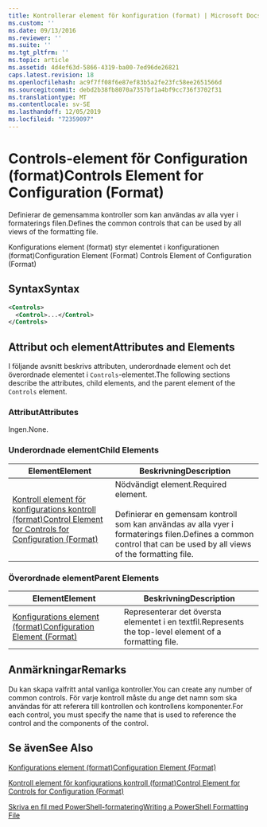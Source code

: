 ```yaml
---
title: Kontrollerar element för konfiguration (format) | Microsoft Docs
ms.custom: ''
ms.date: 09/13/2016
ms.reviewer: ''
ms.suite: ''
ms.tgt_pltfrm: ''
ms.topic: article
ms.assetid: 4d4ef63d-5866-4319-ba00-7ed96de26821
caps.latest.revision: 18
ms.openlocfilehash: ac9f7ff08f6e87ef83b5a2fe23fc58ee2651566d
ms.sourcegitcommit: debd2b38fb8070a7357bf1a4bf9cc736f3702f31
ms.translationtype: MT
ms.contentlocale: sv-SE
ms.lasthandoff: 12/05/2019
ms.locfileid: "72359097"
---
```

# <a name="controls-element-for-configuration-format"></a><span data-ttu-id="064df-102">Controls-element för Configuration (format)</span><span class="sxs-lookup"><span data-stu-id="064df-102">Controls Element for Configuration (Format)</span></span>

<span data-ttu-id="064df-103">Definierar de gemensamma kontroller som kan användas av alla vyer i formaterings filen.</span><span class="sxs-lookup"><span data-stu-id="064df-103">Defines the common controls that can be used by all views of the formatting file.</span></span>

<span data-ttu-id="064df-104">Konfigurations element (format) styr elementet i konfigurationen (format)</span><span class="sxs-lookup"><span data-stu-id="064df-104">Configuration Element (Format) Controls Element of Configuration (Format)</span></span>

## <a name="syntax"></a><span data-ttu-id="064df-105">Syntax</span><span class="sxs-lookup"><span data-stu-id="064df-105">Syntax</span></span>

```xml
<Controls>
  <Control>...</Control>
</Controls>
```

## <a name="attributes-and-elements"></a><span data-ttu-id="064df-106">Attribut och element</span><span class="sxs-lookup"><span data-stu-id="064df-106">Attributes and Elements</span></span>

<span data-ttu-id="064df-107">I följande avsnitt beskrivs attributen, underordnade element och det överordnade elementet i `Controls`-elementet.</span><span class="sxs-lookup"><span data-stu-id="064df-107">The following sections describe the attributes, child elements, and the parent element of the `Controls` element.</span></span>

### <a name="attributes"></a><span data-ttu-id="064df-108">Attribut</span><span class="sxs-lookup"><span data-stu-id="064df-108">Attributes</span></span>

<span data-ttu-id="064df-109">Ingen.</span><span class="sxs-lookup"><span data-stu-id="064df-109">None.</span></span>

### <a name="child-elements"></a><span data-ttu-id="064df-110">Underordnade element</span><span class="sxs-lookup"><span data-stu-id="064df-110">Child Elements</span></span>

|<span data-ttu-id="064df-111">Element</span><span class="sxs-lookup"><span data-stu-id="064df-111">Element</span></span>|<span data-ttu-id="064df-112">Beskrivning</span><span class="sxs-lookup"><span data-stu-id="064df-112">Description</span></span>|
|-------------|-----------------|
|[<span data-ttu-id="064df-113">Kontroll element för konfigurations kontroll (format)</span><span class="sxs-lookup"><span data-stu-id="064df-113">Control Element for Controls for Configuration (Format)</span></span>](./control-element-for-controls-for-configuration-format.md)|<span data-ttu-id="064df-114">Nödvändigt element.</span><span class="sxs-lookup"><span data-stu-id="064df-114">Required element.</span></span><br /><br /> <span data-ttu-id="064df-115">Definierar en gemensam kontroll som kan användas av alla vyer i formaterings filen.</span><span class="sxs-lookup"><span data-stu-id="064df-115">Defines a common control that can be used by all views of the formatting file.</span></span>|

### <a name="parent-elements"></a><span data-ttu-id="064df-116">Överordnade element</span><span class="sxs-lookup"><span data-stu-id="064df-116">Parent Elements</span></span>

|<span data-ttu-id="064df-117">Element</span><span class="sxs-lookup"><span data-stu-id="064df-117">Element</span></span>|<span data-ttu-id="064df-118">Beskrivning</span><span class="sxs-lookup"><span data-stu-id="064df-118">Description</span></span>|
|-------------|-----------------|
|[<span data-ttu-id="064df-119">Konfigurations element (format)</span><span class="sxs-lookup"><span data-stu-id="064df-119">Configuration Element (Format)</span></span>](./configuration-element-format.md)|<span data-ttu-id="064df-120">Representerar det översta elementet i en textfil.</span><span class="sxs-lookup"><span data-stu-id="064df-120">Represents the top-level element of a formatting file.</span></span>|

## <a name="remarks"></a><span data-ttu-id="064df-121">Anmärkningar</span><span class="sxs-lookup"><span data-stu-id="064df-121">Remarks</span></span>

<span data-ttu-id="064df-122">Du kan skapa valfritt antal vanliga kontroller.</span><span class="sxs-lookup"><span data-stu-id="064df-122">You can create any number of common controls.</span></span> <span data-ttu-id="064df-123">För varje kontroll måste du ange det namn som ska användas för att referera till kontrollen och kontrollens komponenter.</span><span class="sxs-lookup"><span data-stu-id="064df-123">For each control, you must specify the name that is used to reference the control and the components of the control.</span></span>

## <a name="see-also"></a><span data-ttu-id="064df-124">Se även</span><span class="sxs-lookup"><span data-stu-id="064df-124">See Also</span></span>

[<span data-ttu-id="064df-125">Konfigurations element (format)</span><span class="sxs-lookup"><span data-stu-id="064df-125">Configuration Element (Format)</span></span>](./configuration-element-format.md)

[<span data-ttu-id="064df-126">Kontroll element för konfigurations kontroll (format)</span><span class="sxs-lookup"><span data-stu-id="064df-126">Control Element for Controls for Configuration (Format)</span></span>](./control-element-for-controls-for-configuration-format.md)

[<span data-ttu-id="064df-127">Skriva en fil med PowerShell-formatering</span><span class="sxs-lookup"><span data-stu-id="064df-127">Writing a PowerShell Formatting File</span></span>](./writing-a-powershell-formatting-file.md)
